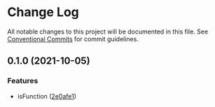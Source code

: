 # Change Log

All notable changes to this project will be documented in this file.
See [Conventional Commits](https://conventionalcommits.org) for commit guidelines.

## 0.1.0 (2021-10-05)


### Features

* isFunction ([2e0afe1](https://github.com/corlogix/knock/commit/2e0afe173a029cd4ec74c48aaeaa1215ed0063da))
